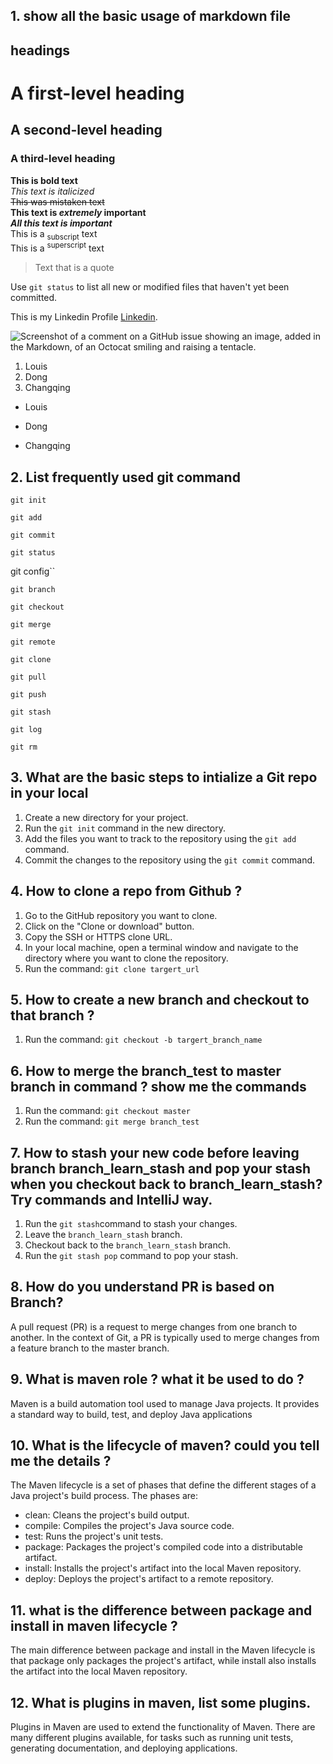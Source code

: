 ## 1. show all the basic usage of markdown file ##
## headings ##
# A first-level heading
## A second-level heading
### A third-level heading

**This is bold text** <br>
_This text is italicized_ <br>
~~This was mistaken text~~ <br>
**This text is _extremely_ important** <br>
***All this text is important*** <br>
This is a <sub>subscript</sub> text <br>
This is a <sup>superscript</sup> text <br>

> Text that is a quote  <br>

Use `git status` to list all new or modified files that haven't yet been committed. <br>

This is my Linkedin Profile [Linkedin](https://www.linkedin.com/in/changqing-dong-72788451/). <br>

![Screenshot of a comment on a GitHub issue showing an image, added in the Markdown, of an Octocat smiling and raising a tentacle.](https://myoctocat.com/assets/images/base-octocat.svg)  <br>
1. Louis
1. Dong
1. Changqing   <br>
- Louis 
* Dong
+ Changqing  <br>

## 2. List frequently used git command ##  

`git init`

`git add`

`git commit`

`git status`

git config``

`git branch`

`git checkout`

`git merge`

`git remote`

`git clone`

`git pull`

`git push`

`git stash`

`git log`

`git rm`

## 3. What are the basic steps to intialize a Git repo in your local ##  
1. Create a new directory for your project. <br>
1. Run the `git init` command in the new directory. <br> 
1. Add the files you want to track to the repository using the `git add` command. <br>
1. Commit the changes to the repository using the `git commit` command. <br>

## 4. How to clone a repo from Github ? ##  

1. Go to the GitHub repository you want to clone.
1. Click on the "Clone or download" button.
1. Copy the SSH or HTTPS clone URL.
1. In your local machine, open a terminal window and navigate to the directory where you want to clone the repository.
1. Run the command: `git clone targert_url`

## 5.	How to create a new branch and checkout to that branch ? ##  
1. Run the command: `git checkout -b targert_branch_name`

## 6.	How to merge the branch_test to master branch in command ? show me the commands ##  
1. Run the command: `git checkout master`
1. Run the command: `git merge branch_test`

## 7. How to stash your new code before leaving branch branch_learn_stash and pop your stash when you checkout back to branch_learn_stash? Try commands and IntelliJ way. ##

1. Run the `git stash`command to stash your changes.
1. Leave the `branch_learn_stash` branch.
1. Checkout back to the `branch_learn_stash` branch.
1. Run the `git stash pop` command to pop your stash.

## 8.	How do you understand PR is based on Branch? ##  

A pull request (PR) is a request to merge changes from one branch to another. In the context of Git, a PR is typically used to merge changes from a feature branch to the master branch.

## 9.	What is maven role ? what it be used to do ? ##  

Maven is a build automation tool used to manage Java projects. It provides a standard way to build, test, and deploy Java applications

## 10.	What is the lifecycle of maven? could you tell me the details ? ##  

The Maven lifecycle is a set of phases that define the different stages of a Java project's build process. The phases are:

* clean: Cleans the project's build output. <br>
* compile: Compiles the project's Java source code. <br>
* test: Runs the project's unit tests. <br>
* package: Packages the project's compiled code into a distributable artifact. <br>
* install: Installs the project's artifact into the local Maven repository. <br>
* deploy: Deploys the project's artifact to a remote repository. <br>

## 11.	what is the difference between package and install in maven lifecycle ? ##  

The main difference between package and install in the Maven lifecycle is that package only packages the project's artifact, while install also installs the artifact into the local Maven repository.

## 12.	What is plugins in maven, list some plugins. ##  

Plugins in Maven are used to extend the functionality of Maven. There are many different plugins available, for tasks such as running unit tests, generating documentation, and deploying applications.
